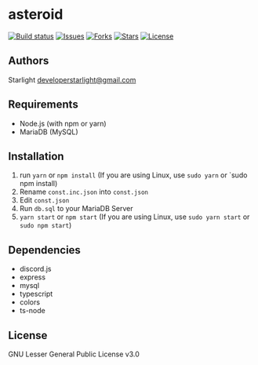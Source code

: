 # asteroid
[![Build status](https://ci.appveyor.com/api/projects/status/i4vehpafbxc4miha?svg=true)](https://ci.appveyor.com/project/5tarlight/asteroid)
[![Issues](https://img.shields.io/github/issues/5tarlight/asteroid.svg)](http://github.com/5taright/asteroid/issues)
[![Forks](https://img.shields.io/github/forks/5tarlight/asteroid.svg)](http://github.com/5tarlight/asteroid/forks)
[![Stars](https://img.shields.io/github/stars/5tarlight/asteroid.svg)](http://github.com/5tarlight/asteroid/stars)
[![License](https://img.shields.io/github/license/5tarlight/asteroid.svg)](http://github.com/5tarlight/asteroid/license)
## Authors
Starlight <developerstarlight@gmail.com>

## Requirements
- Node.js (with npm or yarn)
- MariaDB (MySQL)

## Installation
1. run `yarn` or `npm install` (If you are using Linux, use `sudo yarn` or `sudo npm install)
2. Rename `const.inc.json` into `const.json`
3. Edit `const.json`
4. Run `db.sql` to your MariaDB Server
5. `yarn start` or `npm start` (If you are using Linux, use `sudo yarn start` or `sudo npm start`)

## Dependencies
  - discord.js
  - express
  - mysql
  - typescript
  - colors
  - ts-node

## License
GNU Lesser General Public License v3.0
